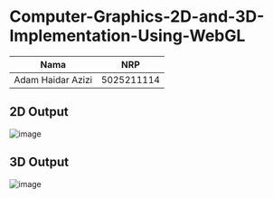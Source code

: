 # Computer-Graphics-2D-and-3D-Implementation-Using-WebGL

| Nama                      | NRP        |
|---------------------------|------------|
|Adam Haidar Azizi          | 5025211114 |

## 2D Output
![image](https://github.com/HADAIZI/Computer-Graphics-2D-and-3D-Implementation-Using-WebGL/assets/90259304/22028baa-3e0d-4c4d-b26f-c84d0518e240)

## 3D Output
![image](https://github.com/HADAIZI/Computer-Graphics-2D-and-3D-Implementation-Using-WebGL/assets/90259304/38594071-93c9-4732-b929-51f20307cf09)

